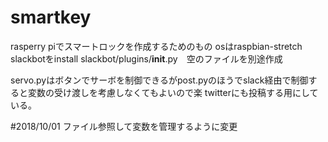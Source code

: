 # smartkey
rasperry piでスマートロックを作成するためのもの
osはraspbian-stretch
slackbotをinstall
slackbot/plugins/__init__.py　空のファイルを別途作成

servo.pyはボタンでサーボを制御できるがpost.pyのほうでslack経由で制御すると変数の受け渡しを考慮しなくてもよいので楽
twitterにも投稿する用にしている。

#2018/10/01 ファイル参照して変数を管理するように変更
